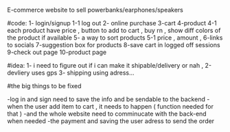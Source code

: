 E-commerce website to sell powerbanks/earphones/speakers

#code:
1- login/signup
1-1 log out
2- online purchase 
3-cart 
4-product
4-1 each product have price , button to add to cart , buy rn , show diff colors of the product if available 
5- a way to sort products
5-1 price , amount , 
6-links to socials
7-suggestion box for products
8-save cart in logged off sessions
9-check out page
10-product page

#idea:
1- i need to figure out if i can make it shipable/delivery  or nah ,
2-devliery uses gps
3- shipping using adress...


#the big things to be fixed 

-log in and sign need to save the info and be sendable to the backend 
-when the user add item to cart , it needs to happen ( function needed for that ) 
-and the whole website need to comminucate with the back-end when needed
-the payment and saving the user adress to send the order
